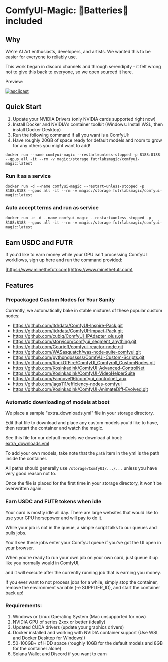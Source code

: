 # ComfyUI-Magic: 🔋Batteries🔋 included 

## Why

We're AI Art enthusiasts, developers, and artists. We wanted this to be easier for everyone to reliably use. 

This work began in discord channels and through serendipity - it felt wrong not to give this back to everyone, so we open sourced it here.

Preview: 

[![asciicast](https://asciinema.org/a/621943.svg)](https://asciinema.org/a/621943)

## Quick Start

1. Update your NVIDIA Drivers (only NVIDIA cards supported right now)
2. Install Docker and NVIDIA's container toolkit (Windows: Install WSL, then install Docker Desktop)
3. Run the following command if all you want is a ComfyUI: 
4. Have roughly 20GB of space ready for default models and room to grow for any others you might want to add!

```
docker run --name comfyui-magic --restart=unless-stopped -p 8188:8188 --gpus all -it --rm -v magic:/storage futrlabsmagic/comfyui-magic:latest
```

### Run it as a service

```
docker run -d --name comfyui-magic --restart=unless-stopped -p 8188:8188 --gpus all -it --rm -v magic:/storage futrlabsmagic/comfyui-magic:latest
```

### Auto accept terms and run as service
```
docker run -e -d --name comfyui-magic --restart=unless-stopped -p 8188:8188 --gpus all -it --rm -v magic:/storage futrlabsmagic/comfyui-magic:latest
```

## Earn USDC and FUTR

If you'd like to earn money while your GPU isn't processing ComfyUI workflows, sign up here and run the command provided:

[https://www.minethefutr.com](https://www.minethefutr.com)


## Features

### Prepackaged Custom Nodes for Your Sanity

Currently, we automatically bake in stable mixtures of these popular custom nodes:

- https://github.com/ltdrdata/ComfyUI-Inspire-Pack.git
- https://github.com/ltdrdata/ComfyUI-Impact-Pack.git 
- https://github.com/cubiq/ComfyUI_IPAdapter_plus.git 
- https://github.com/storyicon/comfyui_segment_anything.git 
- https://github.com/Gourieff/comfyui-reactor-node.git  
- https://github.com/WASasquatch/was-node-suite-comfyui.git 
- https://github.com/pythongosssss/ComfyUI-Custom-Scripts.git
- https://github.com/RockOfFire/ComfyUI_Comfyroll_CustomNodes.git
- https://github.com/Kosinkadink/ComfyUI-Advanced-ControlNet
- https://github.com/Kosinkadink/ComfyUI-VideoHelperSuite
- https://github.com/Fannovel16/comfyui_controlnet_aux
- https://github.com/jags111/efficiency-nodes-comfyui
- https://github.com/Kosinkadink/ComfyUI-AnimateDiff-Evolved.git

### Automatic downloading of models at boot

We place a sample "extra_downloads.yml" file in your storage directory. 

Edit that file to download and place any custom models you'd like to have, then restart the container and watch the magic.

See this file for our default models we download at boot: [extra_downloads.yml](extra_downloads.yml)

To add your own models, take note that the `path` item in the yml is the path inside the container. 

All paths should generally use `/storage/ComfyUI/.../...` unless you have very good reason not to.

Once the file is placed for the first time in your storage directory, it won't be overwritten again.

### Earn USDC and FUTR tokens when idle

Your card is mostly idle all day. There are large websites that would like to use your GPU horsepower and will pay to do it.

While your job is not in the queue, a simple script talks to our queues and pulls jobs. 

You'll see these jobs enter your ComfyUI queue if you've got the UI open in your browser.

When you're ready to run your own job on your own card, just queue it up like you normally would in ComfyUI, 

and it will execute after the currently running job that is earning you money.

If you ever want to not process jobs for a while, simply stop the container, remove the environment variable (-e SUPPLIER_ID), and start the container back up!

### Requirements:

1. Windows or Linux Operating System (Mac unsupported for now)
2. NVIDIA GPU of series 2xxx or better (ideally)
3. Updated CUDA drivers (update your graphics drivers)
4. Docker installed and working with NVIDIA container support (Use WSL and Docker Desktop for Windows!)
5. 50-100GB+ of HDD space (roughly 10GB for the default models and 8GB for the container alone)
6. Solana Wallet and Discord if you want to earn

